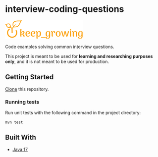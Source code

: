 # interview-coding-questions

[![keep growing logo](readme-images/logo_250x60.png)](https://keepgrowing.in)

Code examples solving common interview questions.

This project is meant to be used for **learning and researching purposes only**, and it is not meant to be used for
production.

## Getting Started

[Clone](https://docs.github.com/en/github/creating-cloning-and-archiving-repositories/cloning-a-repository-from-github/cloning-a-repository)
this repository.

### Running tests

Run unit tests with the following command in the project directory:

```shell
mvn test
```

## Built With

* [Java 17](https://keepgrowing.in/java/how-to-install-openjdk-17-on-ubuntu/)